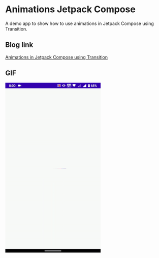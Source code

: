 # Animations Jetpack Compose

A demo app to show how to use animations in Jetpack Compose using Transition.


## Blog link
[Animations in Jetpack Compose using Transition](https://proandroiddev.com/animations-in-jetpack-compose-using-transition-25d5d2143401) 

## GIF

![Example](gif/Example.gif)
